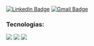 [![Linkedin Badge](https://img.shields.io/badge/-LinkedIn-blue?style=flat&logo=Linkedin&logoColor=white)](https://www.linkedin.com/in/luizgonzagabn/)
[![Gmail Badge](https://img.shields.io/badge/-Gmail-c14438?style=flat&logo=Gmail&logoColor=white)](mailto:luizgonzagabn@gmail.com)


### Tecnologias:
<img src="https://img.shields.io/badge/Dart-0175C2?style=flat&logo=dart&logoColor=white" /> <img src="https://img.shields.io/badge/Flutter-02569B?style=flat&logo=flutter&logoColor=white" /> <img src="https://img.shields.io/badge/firebase-ffca28?style=flat&logo=firebase&logoColor=black" />
